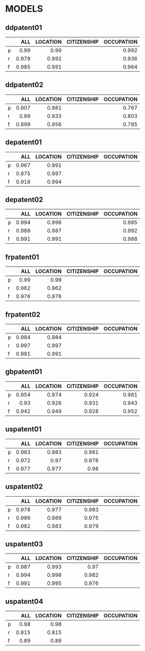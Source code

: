 # MODELS

## ddpatent01
|    |   ALL |   LOCATION | CITIZENSHIP   |   OCCUPATION |
|:---|------:|-----------:|:--------------|-------------:|
| p  | 0.99  |      0.99  |               |        0.992 |
| r  | 0.979 |      0.992 |               |        0.936 |
| f  | 0.985 |      0.991 |               |        0.964 |

## ddpatent02
|    |   ALL |   LOCATION | CITIZENSHIP   |   OCCUPATION |
|:---|------:|-----------:|:--------------|-------------:|
| p  | 0.907 |      0.981 |               |        0.767 |
| r  | 0.89  |      0.933 |               |        0.803 |
| f  | 0.899 |      0.956 |               |        0.785 |


## depatent01
|    |   ALL |   LOCATION | CITIZENSHIP   | OCCUPATION   |
|:---|------:|-----------:|:--------------|:-------------|
| p  | 0.967 |      0.991 |               |              |
| r  | 0.875 |      0.997 |               |              |
| f  | 0.918 |      0.994 |               |              |


## depatent02
|    |   ALL |   LOCATION | CITIZENSHIP   |   OCCUPATION |
|:---|------:|-----------:|:--------------|-------------:|
| p  | 0.994 |      0.996 |               |        0.985 |
| r  | 0.988 |      0.987 |               |        0.992 |
| f  | 0.991 |      0.991 |               |        0.988 |


## frpatent01
|    |   ALL |   LOCATION | CITIZENSHIP   | OCCUPATION   |
|:---|------:|-----------:|:--------------|:-------------|
| p  | 0.99  |      0.99  |               |              |
| r  | 0.962 |      0.962 |               |              |
| f  | 0.976 |      0.976 |               |              |

## frpatent02
|    |   ALL |   LOCATION | CITIZENSHIP   | OCCUPATION   |
|:---|------:|-----------:|:--------------|:-------------|
| p  | 0.984 |      0.984 |               |              |
| r  | 0.997 |      0.997 |               |              |
| f  | 0.991 |      0.991 |               |              |

## gbpatent01
|    |   ALL |   LOCATION |   CITIZENSHIP |   OCCUPATION |
|:---|------:|-----------:|--------------:|-------------:|
| p  | 0.954 |      0.974 |         0.924 |        0.961 |
| r  | 0.93  |      0.926 |         0.931 |        0.943 |
| f  | 0.942 |      0.949 |         0.928 |        0.952 |

## uspatent01
|    |   ALL |   LOCATION |   CITIZENSHIP | OCCUPATION   |
|:---|------:|-----------:|--------------:|:-------------|
| p  | 0.983 |      0.983 |         0.981 |              |
| r  | 0.972 |      0.97  |         0.978 |              |
| f  | 0.977 |      0.977 |         0.98  |              |


## uspatent02
|    |   ALL |   LOCATION |   CITIZENSHIP | OCCUPATION   |
|:---|------:|-----------:|--------------:|:-------------|
| p  | 0.978 |      0.977 |         0.983 |              |
| r  | 0.986 |      0.989 |         0.975 |              |
| f  | 0.982 |      0.983 |         0.979 |              |

## uspatent03
|    |   ALL |   LOCATION |   CITIZENSHIP | OCCUPATION   |
|:---|------:|-----------:|--------------:|:-------------|
| p  | 0.987 |      0.993 |         0.97  |              |
| r  | 0.994 |      0.998 |         0.982 |              |
| f  | 0.991 |      0.995 |         0.976 |              |

## uspatent04
|    |   ALL |   LOCATION |   CITIZENSHIP | OCCUPATION   |
|:---|------:|-----------:|--------------:|:-------------|
| p  | 0.98  |       0.98 |               |              |
| r  | 0.815 |      0.815 |               |              |
| f  | 0.89  |       0.89 |               |              |
